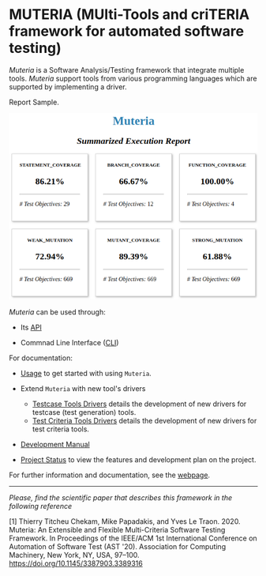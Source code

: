 # MUTERIA (MUlti-Tools and criTERIA framework for automated software testing)

*Muteria* is a Software Analysis/Testing framework that integrate multiple tools. 
*Muteria* support tools from various programming languages which are supported by implementing a driver.

  Report Sample. 

![sample](../imgs/report_summary.png "Title")

*Muteria* can be used through:

- Its [API](https://muteria.github.io/muteria)

- Commnad Line Interface ([CLI](../user_doc/usage.md))

For documentation:

* [Usage](docs/user_doc/usage.md) to get started with using `Muteria`.

* Extend `Muteria` with new tool's drivers
	- [Testcase Tools Drivers](docs/user_doc/testcase_tool_driver.md) details the development of new drivers for testcase (test generation) tools.
	- [Test Criteria Tools Drivers](docs/user_doc/criterion_tool_driver.md) details the development of new drivers for test criteria tools.

* [Development Manual](docs/developer_doc/developer_manual.md)

* [Project Status](docs/developer_doc/project_status.md) to view the features and development plan on the project.


For further information and documentation, see the [webpage](https://muteria.github.io/muteria).


---
_Please, find the scientific paper that describes this framework in the following reference_ 

[1] Thierry Titcheu Chekam, Mike Papadakis, and Yves Le Traon. 2020. Muteria: An Extensible and Flexible Multi-Criteria Software Testing Framework. In Proceedings of the IEEE/ACM 1st International Conference on Automation of Software Test (AST '20). Association for Computing Machinery, New York, NY, USA, 97–100. https://doi.org/10.1145/3387903.3389316
